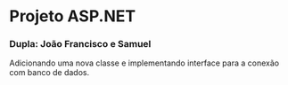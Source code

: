 <h1>Projeto ASP.NET</h1>
<h3>Dupla: João Francisco e Samuel</h3>

Adicionando uma nova classe e implementando interface para a conexão com banco de dados.
